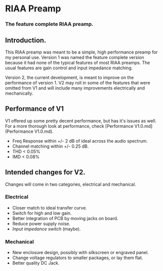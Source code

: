 # RIAA Preamp

### The feature complete RIAA preamp.

## Introduction.

This RIAA preamp was meant to be a simple, high performance preamp for my personal use.
Version 1 was named the feature complete version because it had none of the typical features of most RIAA preamps. The usual features are gain control and input impedance matching. 

Version 2, the current development, is meant to improve on the performance of version 1. V2 may roll in some of the features that were omitted from V1 and will include many improvements electrically and mechanically.

## Performance of V1
V1 offered up some pretty decent performance, but has it's issues as well. For a more thorough look at performance, check [Performance V1.0.md](Performance V1.0.md).

- Freq Response within +/- 2 dB of ideal across the audio spectrum.
- Channel matching within +/- 0.25 dB.
- THD < 0.05% 
- IMD < 0.08%

## Intended changes for V2.
Changes will come in two categories, electrical and mechanical.

### Electrical
- Closer match to ideal transfer curve.
- Switch for high and low gain.
- Better integration of PCB by moving jacks on board. 
- Reduce power supply noise.
- *Input impedance switch* (maybe).

### Mechanical
- New enclosure design, possibly with silkscreen or engraved panel.
- Change voltage regulators to smaller packages, or lay them flat.
- Better quality DC Jack.

